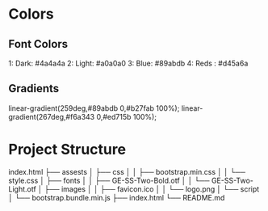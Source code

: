 # Colors

## Font Colors

1: Dark: #4a4a4a
2: Light: #a0a0a0
3: Blue: #89abdb
4: Reds : #d45a6a

## Gradients

linear-gradient(259deg,#89abdb 0,#b27fab 100%);
linear-gradient(267deg,#f6a343 0,#ed715b 100%);

# Project Structure

index.html
├── assests
│ ├── css
│ │ ├── bootstrap.min.css
│ │ └── style.css
│ ├── fonts
│ │ ├── GE-SS-Two-Bold.otf
│ │ └── GE-SS-Two-Light.otf
│ ├── images
│ │ ├── favicon.ico
│ │ └── logo.png
│ └── script
│ └── bootstrap.bundle.min.js
├── index.html
└── README.md

